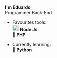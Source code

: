 #
**I'm Eduardo**  
Programmer Back-End
- Favourites tools:  
<img src="https://i.ibb.co/vVxmyN2/node.png" width="20"/> <b>Node Js</b>  
🐍 <b>PHP</b>  

- Currently learning:  
<b>🐍</b> <b>Python</b>  
